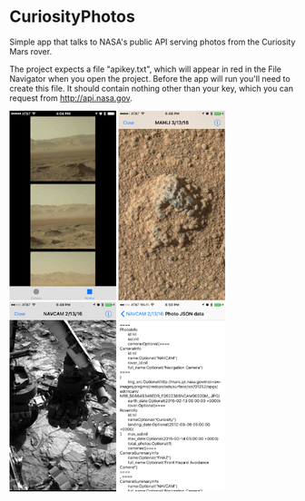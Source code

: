 # CuriosityPhotos
Simple app that talks to NASA's public API serving photos from the Curiosity Mars rover.  

The project expects a file "apikey.txt", which will appear in red in the File Navigator when you open the project.  Before the app will run you'll need to create this file.  It should contain nothing other than your key, which you can request from http://api.nasa.gov.

<img src="https://raw.githubusercontent.com/cruinh/CuriosityPhotos/master/Screenshots/IMG_0522.png" alt="Curiosity photo #1" width="188" height="334">

<img src="https://raw.githubusercontent.com/cruinh/CuriosityPhotos/master/Screenshots/IMG_0531.png" alt="Curiosity photo #2" width="188" height="334">

<img src="https://raw.githubusercontent.com/cruinh/CuriosityPhotos/master/Screenshots/IMG_0532.png" alt="Curiosity photo #2" width="188" height="334">

<img src="https://raw.githubusercontent.com/cruinh/CuriosityPhotos/master/Screenshots/IMG_0533.png" alt="Curiosity JSON response" width="188" height="334">
